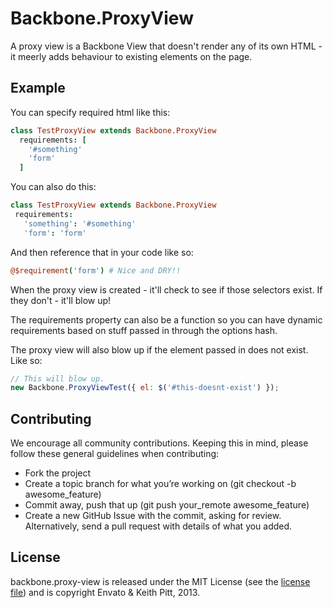 # Backbone.ProxyView

A proxy view is a Backbone View that doesn't render any of its own HTML - it meerly adds behaviour to existing elements on the page.

## Example

You can specify required html like this:

```coffeescript
class TestProxyView extends Backbone.ProxyView
  requirements: [
    '#something'
    'form'
  ]
```

You can also do this:

```coffeescript
class TestProxyView extends Backbone.ProxyView
 requirements:
   'something': '#something'
   'form': 'form'
```

And then reference that in your code like so:

```coffeescript
@$requirement('form') # Nice and DRY!!
```

When the proxy view is created - it'll check to see if those selectors exist.
If they don't - it'll blow up!

The requirements property can also be a function so you can have dynamic requirements based
on stuff passed in through the options hash.

The proxy view will also blow up if the element passed in does not exist. Like so:

```javascript
// This will blow up.
new Backbone.ProxyViewTest({ el: $('#this-doesnt-exist') });
```

## Contributing

We encourage all community contributions. Keeping this in mind, please follow these general guidelines when contributing:

* Fork the project
* Create a topic branch for what you’re working on (git checkout -b awesome_feature)
* Commit away, push that up (git push your\_remote awesome\_feature)
* Create a new GitHub Issue with the commit, asking for review. Alternatively, send a pull request with details of what you added.

## License

backbone.proxy-view is released under the MIT License (see the [license file](https://github.com/envato/backbone.proxy-view/blob/master/LICENCE)) and is copyright Envato & Keith Pitt, 2013.
